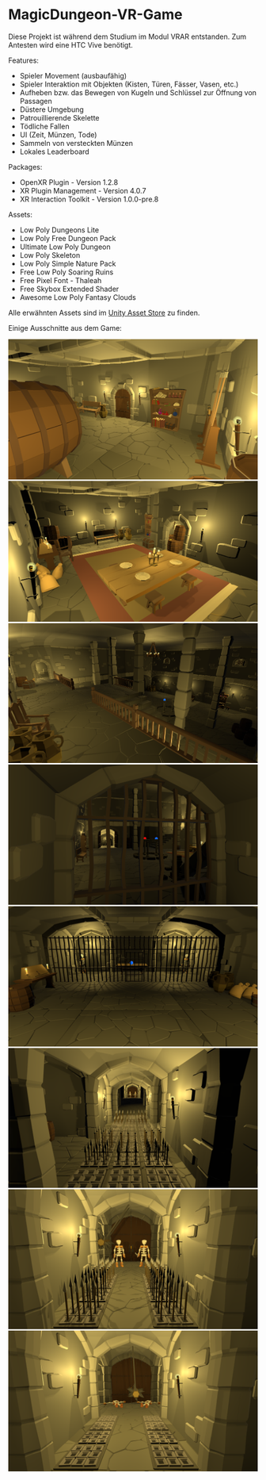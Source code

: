 # MagicDungeon-VR-Game

Diese Projekt ist während dem Studium im Modul VRAR entstanden. Zum Antesten wird eine HTC Vive benötigt.

Features:
- Spieler Movement (ausbaufähig)
- Spieler Interaktion mit Objekten (Kisten, Türen, Fässer, Vasen, etc.)
- Aufheben bzw. das Bewegen von Kugeln und Schlüssel zur Öffnung von Passagen
- Düstere Umgebung
- Patrouillierende Skelette
- Tödliche Fallen
- UI (Zeit, Münzen, Tode)
- Sammeln von versteckten Münzen
- Lokales Leaderboard

Packages:
- OpenXR Plugin - Version 1.2.8
- XR Plugin Management - Version 4.0.7
- XR Interaction Toolkit - Version 1.0.0-pre.8

Assets:
- Low Poly Dungeons Lite
- Low Poly Free Dungeon Pack
- Ultimate Low Poly Dungeon
- Low Poly Skeleton
- Low Poly Simple Nature Pack
- Free Low Poly Soaring Ruins
- Free Pixel Font - Thaleah
- Free Skybox Extended Shader
- Awesome Low Poly Fantasy Clouds

Alle erwähnten Assets sind im [Unity Asset Store](https://assetstore.unity.com/) zu finden.

Einige Ausschnitte aus dem Game:

![StartingRoom](Assets/GitHubImages/StartingRoom.PNG)
![HiddenRoom01](/Assets/GitHubImages/HiddenRoom01.PNG)
![MainRoom01](/Assets/GitHubImages/MainRoom01.PNG)
![MainRoom02](/Assets/GitHubImages/MainRoom02.PNG)
![BlueCrystal](/Assets/GitHubImages/BlueCrystal.PNG)
![Traps01](/Assets/GitHubImages/Traps01.PNG)
![SkeletonKill1](/Assets/GitHubImages/SkeletonKill1.PNG)
![SkeletonKill2](/Assets/GitHubImages/SkeletonKill2.PNG)
